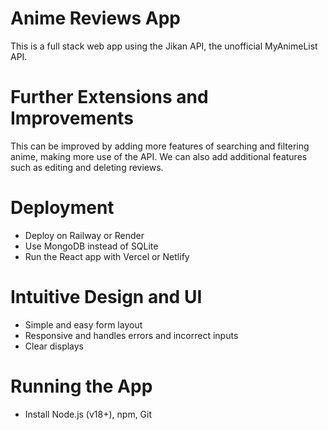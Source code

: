 # Anime Reviews App

This is a full stack web app using the Jikan API, the unofficial MyAnimeList API.

# Further Extensions and Improvements
This can be improved by adding more features of searching and filtering anime, making more use of the API. We can also add additional features such as editing and deleting reviews.

# Deployment
- Deploy on Railway or Render
- Use MongoDB instead of SQLite
- Run the React app with Vercel or Netlify

# Intuitive Design and UI
- Simple and easy form layout
- Responsive and handles errors and incorrect inputs
- Clear displays

# Running the App
- Install Node.js (v18+), npm, Git


